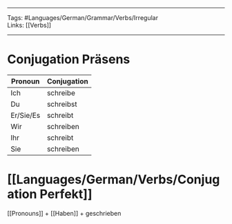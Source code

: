 ___
Tags: #Languages/German/Grammar/Verbs/Irregular  
Links: [[Verbs]]
___
# Conjugation Präsens
Pronoun|Conjugation
------------ | ------------
Ich | schreibe
Du | schreibst
Er/Sie/Es | schreibt
Wir | schreiben
Ihr | schreibt
Sie | schreiben


# [[Languages/German/Verbs/Conjugation Perfekt]]
[[Pronouns]] + [[Haben]] + geschrieben